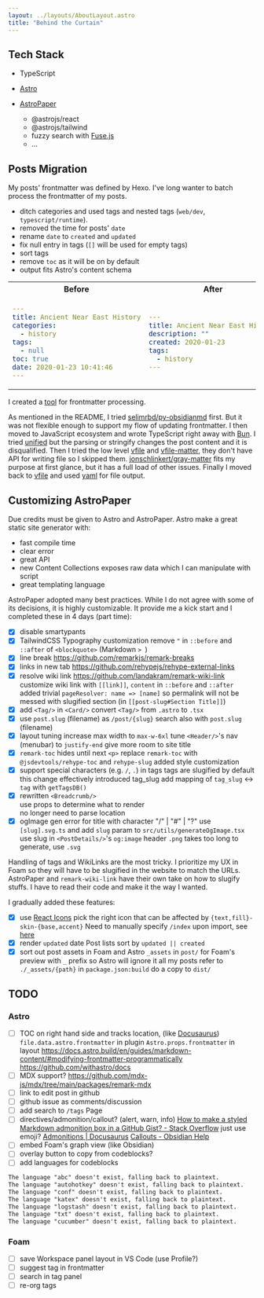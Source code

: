 ```yaml
---
layout: ../layouts/AboutLayout.astro
title: "Behind the Curtain"
---
```


## Tech Stack

- TypeScript
- [Astro](https://astro.build/)
- [AstroPaper](https://github.com/satnaing/astro-paper)

  - @astrojs/react
  - @astrojs/tailwind
  - fuzzy search with [Fuse.js](https://fusejs.io/)
  - ...

## Posts Migration

My posts' frontmatter was defined by Hexo.
I've long wanter to batch process the frontmatter of my posts.

- ditch categories and used tags and nested tags (`web/dev`, `typescript/runtime`).
- removed the time for posts' `date`
- rename `date` to `created` and `updated`
- fix null entry in tags (`[]` will be used for empty tags)
- sort tags
- remove `toc` as it will be on by default
- output fits Astro's content schema

<table>
<tr style="text-align: center;">
<th>
Before
</th>
<th>
After
</th>
</tr>
<tr>
<td>

```yaml
---
title: Ancient Near East History
categories:
  - history
tags:
  - null
toc: true
date: 2020-01-23 10:41:46
---
```

</td>
<td>

```yaml
---
title: Ancient Near East History
description: ""
created: 2020-01-23
tags:
  - history
---
```

</td>
<tr>
<table>

I created a [tool](https://github.com/leesei/frontmatter-edit-bun) for frontmatter processing.

As mentioned in the README, I tried [selimrbd/py-obsidianmd](https://github.com/selimrbd/py-obsidianmd) first. But it was not flexible enough to support my flow of updating frontmatter.
I then moved to JavaScript ecosystem and wrote TypeScript right away with [Bun](https://bun.sh/).
I tried [unified](https://unifiedjs.com/explore/package/unified/) but the parsing or stringify changes the post content and it is disqualified.
Then I tried the low level [vfile](https://unifiedjs.com/explore/package/vfile/) and [vfile-matter](https://unifiedjs.com/explore/package/vfile-matter/), they don't have API for writing file so I skipped them.
[jonschlinkert/gray-matter](https://github.com/jonschlinkert/gray-matter) fits my purpose at first glance, but it has a full load of other issues.
Finally I moved back to [vfile](https://unifiedjs.com/explore/package/vfile/) and used [yaml](https://eemeli.org/yaml/) for file output.

## Customizing AstroPaper

Due credits must be given to Astro and AstroPaper.
Astro make a great static site generator with:

- fast compile time
- clear error
- great API
- new Content Collections exposes raw data which I can manipulate with script
- great templating language

AstroPaper adopted many best practices. While I do not agree with some of its decisions, it is highly customizable. It provide me a kick start and I completed these in 4 days (part time):

- [x] disable smartypants
- [x] TailwindCSS Typography customization
      remove `"` in `::before` and `::after` of `<blockquote>` (Markdown `> `)
- [x] line break
      https://github.com/remarkjs/remark-breaks
- [x] links in new tab
      https://github.com/rehypejs/rehype-external-links
- [x] resolve wiki link
      https://github.com/landakram/remark-wiki-link
      customize wiki link with `[[link]]`, `content` in `::before` and `::after`
      added trivial `pageResolver: name => [name]` so permalink will not be messed with slugified section (in `[[post-slug#Section Title]]`)
- [x] add `<Tag/>` in `<Card/>`
      convert `<Tag/>` from `.astro` to `.tsx`
- [x] use `post.slug` (filename) as `/post/{slug}`
      search also with `post.slug` (filename)
- [x] layout tuning
      increase max width to `max-w-6xl`
      tune `<Header/>`'s nav (menubar) to `justify-end`
      give more room to site title
- [x] `remark-toc` hides until next `<p>`
      replace `remark-toc` with `@jsdevtools/rehype-toc` and `rehype-slug`
      added style customization
- [x] support special characters (e.g. `/`, `.`) in tags
      tags are slugified by default
      this change effectively introduced tag_slug
      add mapping of `tag_slug` <-> `tag` with `getTagsDB()`
- [x] rewritten `<Breadcrumb/>`  
       use props to determine what to render  
       no longer need to parse location
- [x] ogImage gen error for title with character "/" | "#" | "?"
      use `[slug].svg.ts` and add `slug` param to `src/utils/generateOgImage.tsx`
      use slug in `<PostDetails/>`'s `og:image` header
      `.png` takes too long to generate, use `.svg`

Handling of tags and WikiLinks are the most tricky.
I prioritize my UX in Foam so they will have to be slugified in the website to match the URLs.
AstroPaper and `remark-wiki-link` have their own take on how to slugify stuffs. I have to read their code and make it the way I wanted.

I gradually added these features:

- [x] use [React Icons](https://react-icons.github.io/react-icons/)
      pick the right icon that can be affected by `{text,fill}-skin-{base,accent}`
      Need to manually specify `/index` upon import, see [here](https://github.com/react-icons/react-icons/issues/509#issuecomment-1470087348)
- [x] render `updated` date
      Post lists sort by `updated || created`
- [x] sort out post assets in Foam and Astro
      `_assets` in `post/` for Foam's preview
      with `_` prefix so Astro will ignore it
      all my posts refer to `./_assets/{path}`
      in `package.json:build` do a copy to `dist/`

## TODO

### Astro

- [ ] TOC on right hand side
      and tracks location, (like [Docusaurus](https://docusaurus.io/docs/installation))
      `file.data.astro.frontmatter` in plugin
      `Astro.props.frontmatter` in layout
      https://docs.astro.build/en/guides/markdown-content/#modifying-frontmatter-programmatically
      https://github.com/withastro/docs
- [ ] MDX support?
      https://github.com/mdx-js/mdx/tree/main/packages/remark-mdx
- [ ] link to edit post in github
- [ ] github issue as comments/discussion
- [ ] add search to `/tags` Page
- [ ] directives/admonition/callout? (alert, warn, info)
      [How to make a styled Markdown admonition box in a GitHub Gist? - Stack Overflow](https://stackoverflow.com/questions/50544499/how-to-make-a-styled-markdown-admonition-box-in-a-github-gist) just use emoji?
      [Admonitions | Docusaurus](https://docusaurus.io/docs/markdown-features/admonitions)
      [Callouts - Obsidian Help](https://help.obsidian.md/Editing+and+formatting/Callouts)
- [ ] embed Foam's graph view (like Obsidian)
- [ ] overlay button to copy from codeblocks?
- [ ] add languages for codeblocks

```txt
The language "abc" doesn't exist, falling back to plaintext.
The language "autohotkey" doesn't exist, falling back to plaintext.
The language "conf" doesn't exist, falling back to plaintext.
The language "katex" doesn't exist, falling back to plaintext.
The language "logstash" doesn't exist, falling back to plaintext.
The language "txt" doesn't exist, falling back to plaintext.
The language "cucumber" doesn't exist, falling back to plaintext.
```

### Foam

- [ ] save Workspace panel layout in VS Code (use Profile?)
- [ ] suggest tag in frontmatter
- [ ] search in tag panel
- [ ] re-org tags
